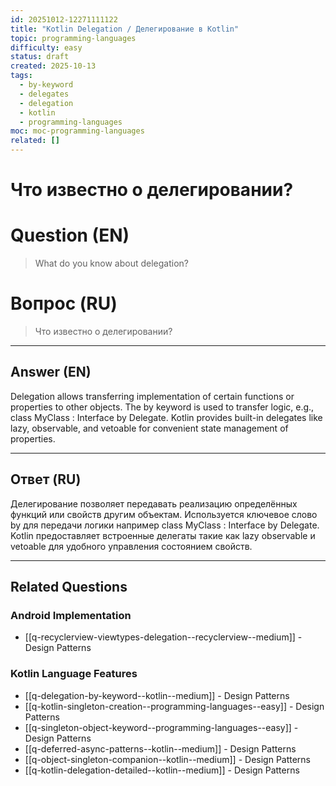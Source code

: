 ```yaml
---
id: 20251012-12271111122
title: "Kotlin Delegation / Делегирование в Kotlin"
topic: programming-languages
difficulty: easy
status: draft
created: 2025-10-13
tags:
  - by-keyword
  - delegates
  - delegation
  - kotlin
  - programming-languages
moc: moc-programming-languages
related: []
---
```

# Что известно о делегировании?

# Question (EN)
> What do you know about delegation?

# Вопрос (RU)
> Что известно о делегировании?

---

## Answer (EN)

Delegation allows transferring implementation of certain functions or properties to other objects. The by keyword is used to transfer logic, e.g., class MyClass : Interface by Delegate. Kotlin provides built-in delegates like lazy, observable, and vetoable for convenient state management of properties.

---

## Ответ (RU)

Делегирование позволяет передавать реализацию определённых функций или свойств другим объектам. Используется ключевое слово by для передачи логики например class MyClass : Interface by Delegate. Kotlin предоставляет встроенные делегаты такие как lazy observable и vetoable для удобного управления состоянием свойств.


---

## Related Questions

### Android Implementation
- [[q-recyclerview-viewtypes-delegation--recyclerview--medium]] - Design Patterns

### Kotlin Language Features
- [[q-delegation-by-keyword--kotlin--medium]] - Design Patterns
- [[q-kotlin-singleton-creation--programming-languages--easy]] - Design Patterns
- [[q-singleton-object-keyword--programming-languages--easy]] - Design Patterns
- [[q-deferred-async-patterns--kotlin--medium]] - Design Patterns
- [[q-object-singleton-companion--kotlin--medium]] - Design Patterns
- [[q-kotlin-delegation-detailed--kotlin--medium]] - Design Patterns
